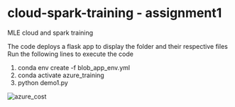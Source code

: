 # cloud-spark-training - assignment1
MLE cloud and spark training

The code deploys a flask app to display the folder and their respective files
Run the following lines to execute the code
1. conda env create -f blob_app_env.yml
2. conda activate azure_training
3. python demo1.py

![azure_cost](https://user-images.githubusercontent.com/96059116/210198099-ec0dcabd-078f-435c-9f65-24326bc44086.png)
